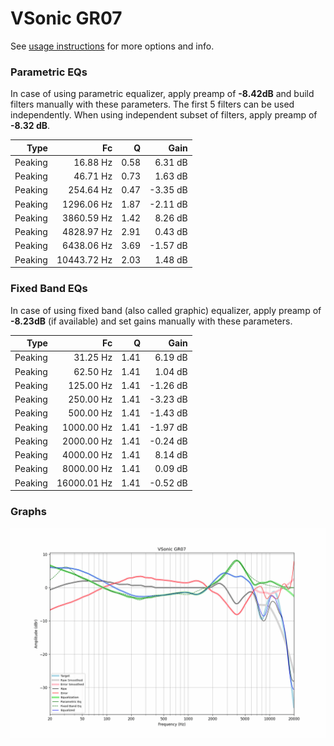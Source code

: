 # VSonic GR07
See [usage instructions](https://github.com/jaakkopasanen/AutoEq#usage) for more options and info.

### Parametric EQs
In case of using parametric equalizer, apply preamp of **-8.42dB** and build filters manually
with these parameters. The first 5 filters can be used independently.
When using independent subset of filters, apply preamp of **-8.32 dB**.

| Type    | Fc          |    Q | Gain     |
|--------:|------------:|-----:|---------:|
| Peaking | 16.88 Hz    | 0.58 | 6.31 dB  |
| Peaking | 46.71 Hz    | 0.73 | 1.63 dB  |
| Peaking | 254.64 Hz   | 0.47 | -3.35 dB |
| Peaking | 1296.06 Hz  | 1.87 | -2.11 dB |
| Peaking | 3860.59 Hz  | 1.42 | 8.26 dB  |
| Peaking | 4828.97 Hz  | 2.91 | 0.43 dB  |
| Peaking | 6438.06 Hz  | 3.69 | -1.57 dB |
| Peaking | 10443.72 Hz | 2.03 | 1.48 dB  |

### Fixed Band EQs
In case of using fixed band (also called graphic) equalizer, apply preamp of **-8.23dB**
(if available) and set gains manually with these parameters.

| Type    | Fc          |    Q | Gain     |
|--------:|------------:|-----:|---------:|
| Peaking | 31.25 Hz    | 1.41 | 6.19 dB  |
| Peaking | 62.50 Hz    | 1.41 | 1.04 dB  |
| Peaking | 125.00 Hz   | 1.41 | -1.26 dB |
| Peaking | 250.00 Hz   | 1.41 | -3.23 dB |
| Peaking | 500.00 Hz   | 1.41 | -1.43 dB |
| Peaking | 1000.00 Hz  | 1.41 | -1.97 dB |
| Peaking | 2000.00 Hz  | 1.41 | -0.24 dB |
| Peaking | 4000.00 Hz  | 1.41 | 8.14 dB  |
| Peaking | 8000.00 Hz  | 1.41 | 0.09 dB  |
| Peaking | 16000.01 Hz | 1.41 | -0.52 dB |

### Graphs
![](./VSonic%20GR07.png)